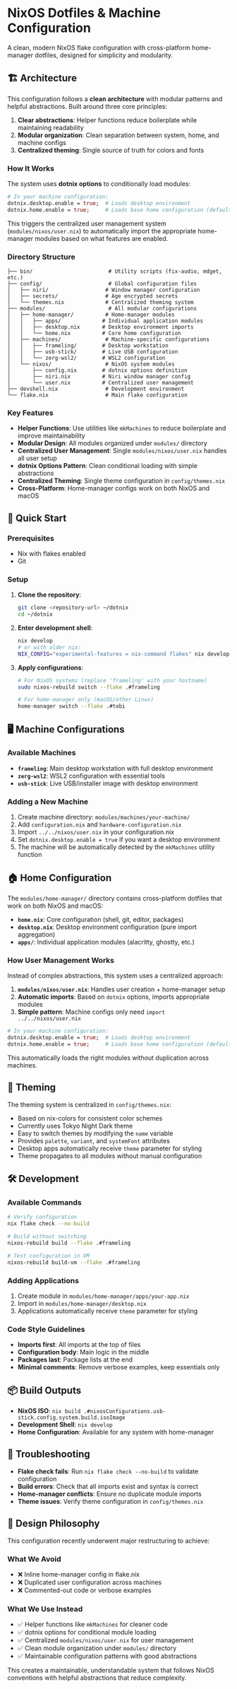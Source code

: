 # NixOS Dotfiles & Machine Configuration

A clean, modern NixOS flake configuration with cross-platform home-manager dotfiles, designed for simplicity and modularity.

## 🏗️ Architecture

This configuration follows a **clean architecture** with modular patterns and helpful abstractions. Built around three core principles:

1. **Clear abstractions**: Helper functions reduce boilerplate while maintaining readability
2. **Modular organization**: Clean separation between system, home, and machine configs
3. **Centralized theming**: Single source of truth for colors and fonts

### How It Works

The system uses **dotnix options** to conditionally load modules:

```nix
# In your machine configuration:
dotnix.desktop.enable = true;  # Loads desktop environment
dotnix.home.enable = true;     # Loads base home configuration (default)
```

This triggers the centralized user management system (`modules/nixos/user.nix`) to automatically import the appropriate home-manager modules based on what features are enabled.

### Directory Structure

```
├── bin/                        # Utility scripts (fix-audio, mdget, etc.)
├── config/                     # Global configuration files
│   ├── niri/                  # Window manager configuration
│   ├── secrets/               # Age encrypted secrets
│   └── themes.nix             # Centralized theming system
├── modules/                    # All modular configurations
│   ├── home-manager/          # Home-manager modules
│   │   ├── apps/             # Individual application modules
│   │   ├── desktop.nix       # Desktop environment imports
│   │   └── home.nix          # Core home configuration
│   ├── machines/              # Machine-specific configurations
│   │   ├── frameling/        # Desktop workstation
│   │   ├── usb-stick/        # Live USB configuration
│   │   └── zerg-wsl2/        # WSL2 configuration
│   └── nixos/                 # NixOS system modules
│       ├── config.nix        # dotnix options definition
│       ├── niri.nix          # Niri window manager config
│       └── user.nix          # Centralized user management
├── devshell.nix               # Development environment
└── flake.nix                  # Main flake configuration
```

### Key Features

- **Helper Functions**: Use utilities like `mkMachines` to reduce boilerplate and improve maintainability
- **Modular Design**: All modules organized under `modules/` directory
- **Centralized User Management**: Single `modules/nixos/user.nix` handles all user setup
- **dotnix Options Pattern**: Clean conditional loading with simple abstractions
- **Centralized Theming**: Single theme configuration in `config/themes.nix`
- **Cross-Platform**: Home-manager configs work on both NixOS and macOS

## 🚀 Quick Start

### Prerequisites
- Nix with flakes enabled
- Git

### Setup

1. **Clone the repository**:
   ```bash
   git clone <repository-url> ~/dotnix
   cd ~/dotnix
   ```

2. **Enter development shell**:
   ```bash
   nix develop
   # or with older nix:
   NIX_CONFIG="experimental-features = nix-command flakes" nix develop
   ```

3. **Apply configurations**:
   ```bash
   # For NixOS systems (replace 'frameling' with your hostname)
   sudo nixos-rebuild switch --flake .#frameling
   
   # For home-manager only (macOS/other Linux)
   home-manager switch --flake .#tobi
   ```

## 🖥️ Machine Configurations

### Available Machines

- **`frameling`**: Main desktop workstation with full desktop environment
- **`zerg-wsl2`**: WSL2 configuration with essential tools
- **`usb-stick`**: Live USB/installer image with desktop environment

### Adding a New Machine

1. Create machine directory: `modules/machines/your-machine/`
2. Add `configuration.nix` and `hardware-configuration.nix`
3. Import `../../nixos/user.nix` in your configuration.nix
4. Set `dotnix.desktop.enable = true` if you want a desktop environment
5. The machine will be automatically detected by the `mkMachines` utility function

## 🏠 Home Configuration

The `modules/home-manager/` directory contains cross-platform dotfiles that work on both NixOS and macOS:

- **`home.nix`**: Core configuration (shell, git, editor, packages)
- **`desktop.nix`**: Desktop environment configuration (pure import aggregation)
- **`apps/`**: Individual application modules (alacritty, ghostty, etc.)

### How User Management Works

Instead of complex abstractions, this system uses a centralized approach:

1. **`modules/nixos/user.nix`**: Handles user creation + home-manager setup
2. **Automatic imports**: Based on `dotnix` options, imports appropriate modules
3. **Simple pattern**: Machine configs only need `import ../../nixos/user.nix`

```nix
# In your machine configuration:
dotnix.desktop.enable = true;  # Loads desktop environment
dotnix.home.enable = true;     # Loads base home configuration (default)
```

This automatically loads the right modules without duplication across machines.

## 🎨 Theming

The theming system is centralized in `config/themes.nix`:

- Based on nix-colors for consistent color schemes
- Currently uses Tokyo Night Dark theme
- Easy to switch themes by modifying the `name` variable
- Provides `palette`, `variant`, and `systemFont` attributes
- Desktop apps automatically receive `theme` parameter for styling
- Theme propagates to all modules without manual configuration

## 🛠️ Development

### Available Commands

```bash
# Verify configuration
nix flake check --no-build

# Build without switching
nixos-rebuild build --flake .#frameling

# Test configuration in VM
nixos-rebuild build-vm --flake .#frameling
```

### Adding Applications

1. Create module in `modules/home-manager/apps/your-app.nix`
2. Import in `modules/home-manager/desktop.nix`
3. Applications automatically receive `theme` parameter for styling

### Code Style Guidelines

- **Imports first**: All imports at the top of files
- **Configuration body**: Main logic in the middle
- **Packages last**: Package lists at the end
- **Minimal comments**: Remove verbose examples, keep essentials only

## 📦 Build Outputs

- **NixOS ISO**: `nix build .#nixosConfigurations.usb-stick.config.system.build.isoImage`
- **Development Shell**: `nix develop`
- **Home Configuration**: Available for any system with home-manager

## 🔧 Troubleshooting

- **Flake check fails**: Run `nix flake check --no-build` to validate configuration
- **Build errors**: Check that all imports exist and syntax is correct
- **Home-manager conflicts**: Ensure no duplicate module imports
- **Theme issues**: Verify theme configuration in `config/themes.nix`

## 📝 Design Philosophy

This configuration recently underwent major restructuring to achieve:

### What We Avoid
- ❌ Inline home-manager config in flake.nix
- ❌ Duplicated user configuration across machines
- ❌ Commented-out code or verbose examples

### What We Use Instead
- ✅ Helper functions like `mkMachines` for cleaner code
- ✅ dotnix options for conditional module loading
- ✅ Centralized `modules/nixos/user.nix` for user management
- ✅ Clean module organization under `modules/` directory
- ✅ Maintainable configuration patterns with good abstractions

This creates a maintainable, understandable system that follows NixOS conventions with helpful abstractions that reduce complexity.